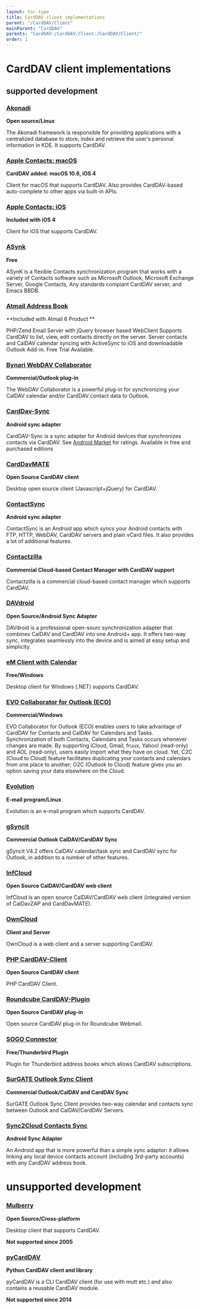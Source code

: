 ```yaml
---
layout: toc-type
title: CardDAV client implementations
parent: "/CardDAV/Client"
mainParent: "CardDAV"
parents: "CardDAV:/CardDAV;Client:/CardDAV/Client/"
order: 1
---
```


# CardDAV client implementations

## supported development

### [Akonadi](https://userbase.kde.org/Akonadi)
**Open source/Linux**

The Akonadi framework is responsible for providing applications with a
centralized database to store, index and retrieve the user's personal
information in KDE. It supports CardDAV.

### [Apple Contacts: macOS](http://www.apple.com/macos)
**CardDAV added: macOS 10.6, iOS 4**

Client for macOS that supports CardDAV. Also provides CardDAV-based auto-complete to other apps via built-in APIs.

### [Apple Contacts: iOS](http://www.apple.com/ios)
**Included with iOS 4**

Client for iOS that supports CardDAV.

### [ASynk](http://asynk.io/)
**Free**

ASynK is a flexible Contacts synchronization program that works with a variety of Contacts software such as Microsoft Outlook, Microsoft Exchange Server, Google Contacts, Any standards compiant CardDAV server, and Emacs BBDB.

### [Atmail Address Book](https://www.atmail.com/products/)
**Included with Atmail 6 Product **

PHP/Zend Email Server with jQuery browser based WebClient
Supports CardDAV to list, view, edit contacts directly on the server. Server contacts and CalDAV calendar syncing with ActiveSync to iOS and downloadable Outlook Add-in. Free Trial Available.

### [Bynari WebDAV Collaborator](https://www.bynari.net/product/bynari-webdav-collaborator/)
**Commercial/Outlook plug-in**

The WebDAV Collaborator is a powerful plug-in for synchronizing your CalDAV calendar and/or CardDAV contact data to Outlook.

### [CardDav-Sync](http://dmfs.org/carddav/)
**Android sync adapter**

CardDAV-Sync is a sync adapter for Android devices that synchronizes contacts via CardDAV. See [Android Market](https://market.android.com/details?id=org.dmfs.carddav.sync) for ratings.
Available in free and purchased editions

### [CardDavMATE](http://www.inf-it.com/open-source/clients/carddavmate/)
**Open Source CardDAV client**

Desktop open source client (Javascript+jQuery) for CardDAV.

### [ContactSync](http://ntbab.dyndns.org/apache2-default/seite/contactsync.html)
**Android sync adapter**

ContactSync is an Android app which syncs your Android contacts with FTP, HTTP, WebDAV, CardDAV servers and plain vCard files. It also provides a lot of additional features.

### [Contactzilla](https://contactzilla.com/)
**Commercial Cloud-based Contact Manager with CardDAV support**

Contactzilla is a commercial cloud-based contact manager which supports CardDAV.

### [DAVdroid](https://davdroid.bitfire.at/)
**Open Source/Android Sync Adapter**

DAVdroid is a professional open-sourc synchronization adapter that combines CalDAV and CardDAV into one Android+ app. It offers two-way sync, integrates seamlessly into the device and is aimed at easy setup and simplicity.

### [eM Client with Calendar](http://de.emclient.com/)
**Free/Windows**

Desktop client for Windows (.NET) supports CardDAV.

### [EVO Collaborator for Outlook (ECO)](http://www.evomailserver.com/support.php?path=Configuring%20EVO/EVO%20Collaborator%20for%20Outlook)
**Commercial/Windows**

EVO Collaborator for Outlook (ECO) enables users to take advantage of CardDAV for Contacts and CalDAV for Calendars and Tasks. Synchronization of both Contacts, Calendars and Tasks occurs whenever changes are made. By supporting iCloud, Gmail, fruux, Yahoo! (read-only) and AOL (read-only), users easily import what they have on cloud. Yet, C2C (Cloud to Cloud) feature facilitates duplicating your contacts and calendars from one place to another; O2C (Outlook to Cloud) feature gives you an option saving your data elsewhere on the Cloud.

### [Evolution](https://wiki.gnome.org/Apps/Evolution)
**E-mail program/Linux**

Evolution is an e-mail program which supports CardDAV.

### [gSyncit](http://www.fieldstonsoftware.com/software/gsyncit4/index.shtml)
**Commercial Outlook CalDAV/CardDAV Sync**

gSyncit V4.2 offers CalDAV calendar/task sync and CardDAV sync for Outlook, in addition to a number of other features.

### [InfCloud](http://www.inf-it.com/open-source/clients/infcloud/)
**Open Source CalDAV/CardDAV web client**

InfCloud is an open source CalDAV/CardDAV web client (integrated version of CalDavZAP and CardDavMATE).

### [OwnCloud](https://owncloud.org/)
**Client and Server**

OwnCloud is a web client and a server supporting CardDAV.

### [PHP CardDAV-Client](https://github.com/christian-putzke/CardDAV-PHP)
**Open Source CardDAV client**

PHP CardDAV Client.

### [Roundcube CardDAV-Plugin](https://github.com/christian-putzke/Roundcube-CardDAV)
**Open Source CardDAV plug-in**

Open source CardDAV plug-in for Roundcube Webmail.

### [SOGO Connector](http://www.scalableogo.com/)
**Free/Thunderbird Plugin**

Plugin for Thunderbird address books which allows CardDAV subscriptions.

### [SurGATE Outlook Sync Client](http://www.outlookdav.com/)
**Commercial Outlook/CalDAV and CardDAV Sync**

SurGATE Outlook Sync Client provides two-way calendar and contacts sync between Outlook and CalDAV/CardDAV Servers.

### [Sync2Cloud Contacts Sync](https://play.google.com/store/apps/details?id=com.sturnus.sync2cloud.contacts.sync)
**Android Sync Adapter**

An Android app that is more powerful than a simple sync adaptor: it allows linking any local device contacts account (including 3rd-party accounts) with any CardDAV address book.

# unsupported development

### [Mulberry](http://www.mulberrymail.com/)
**Open Source/Cross-platform**

Desktop client that supports CardDAV.

**Not supported since 2005**

### [pyCardDAV](http://lostpackets.de/pycarddav/)
**Python CardDAV client and library**

pyCardDAV is a CLI CardDAV client (for use with mutt etc.) and also contains a reusable CardDAV module.

**Not supported since 2014**
